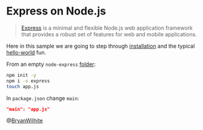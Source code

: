 # Express on Node.js

> [Express](https://expressjs.com/) is a minimal and flexible Node.js web application framework that provides a robust set of features for web and mobile applications.

Here in this sample we are going to step through [installation](https://expressjs.com/en/starter/installing.html) and the typical [hello-world](https://expressjs.com/en/starter/hello-world.html) fun.

From an empty `node-express` [folder](../node-express):

```bash
npm init -y
npm i -s express
touch app.js
```

In `package.json` change `main`:

```json
"main": "app.js"
```

@[BryanWilhite](https://twitter.com/BryanWilhite)
